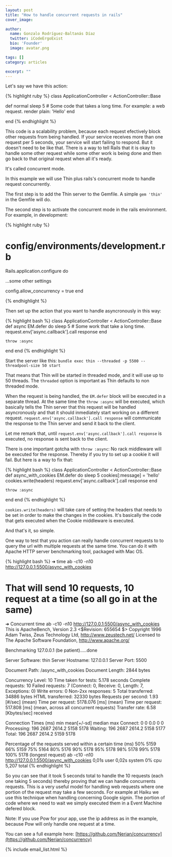 ```yaml
---
layout: post
title: "How to handle concurrent requests in rails"
cover_image:

author:
  name: Gonzalo Rodríguez-Baltanás Díaz
  twitter: iCodeErgoExist
  bio: 'Founder'
  image: avatar.png

tags: []
category: articles

excerpt: ""
---
```


Let's say we have this action:


{% highlight ruby %}
class ApplicationController < ActionController::Base

  def normal
    sleep 5 # Some code that takes a long time. For example: a web request.
    render plain: 'Hello'
  end

end
{% endhighlight %}

This code is a scalability problem, because each request efectively block other requests from being handled. If your service receives more than one request per 5 seconds, your service will start failing to respond. But it doesn't need to be like that. There is a way to tell Rails that it is okay to handle some other request while some other work is being done and then go back to that original request when all it's ready.

It's called concurrent mode.

In this example we will use Thin plus rails's concurrent mode to handle request concurrently.

The first step is to add the Thin server to the Gemfile. A simple `gem 'thin'` in the Gemfile will do.

The second step is to activate the concurrent mode in the rails environment. For example, in development:

{% highlight ruby %}
# config/environments/development.rb
Rails.application.configure do

  ...some other settings

  config.allow_concurrency = true
end

{% endhighlight %}

Then set up the action that you want to handle asyncronously in this way:

{% highlight bash %}
class ApplicationController < ActionController::Base
  def async
    EM.defer do
      sleep 5 # Some work that take a long time.
      request.env['async.callback'].call response
    end

    throw :async
  end
end
{% endhighlight %}

Start the server like this: `bundle exec thin --threaded -p 5500 --threadpool-size 50 start`

That means that Thin will be started in threaded mode, and it will use up to 50 threads. The `threaded` option is important as Thin defaults to non threaded mode.

When the request is being handled, the `EM.defer` block will be executed in a separate thread. At the same time the `throw :async` will be executed, which basically tells the Thin server that this request will be handled asyncronously and that it should inmediately start working on a different request. `request.env['async.callback'].call response` will communicate the response to the Thin server and send it back to the client.

Let me remark that, until `request.env['async.callback'].call response` is executed, no response is sent back to the client.

There is one important gotcha with `throw :async`: No rack middleware will be executed for the response. Thereby if you try to set up a cookie it will fail. But here is a way to fix that:

{% highlight bash %}
class ApplicationController < ActionController::Base
  def async_with_cookies
    EM.defer do
      sleep 5
      cookies[:message] = 'hello'
      cookies.write(headers)
      request.env['async.callback'].call response
    end

    throw :async
  end
end
{% endhighlight %}

`cookies.write(headers)` will take care of setting the headers that needs to be set in order to make the changes in the cookies. It's basically the code that gets executed when the Cookie middleware is executed.

And that's it, so simple.

One way to test that you action can really handle concurrent requests to to query the url with multiple requests at the same time. You can do it with Apache HTTP server benchmarking tool, packaged with Mac OS.

{% highlight bash %}
➜  time ab -c10 -n10 http://127.0.0.1:5500/async_with_cookies
# That will send 10 requests, 10 request at a time (so all go in at the same)

➜  Concurrent  time ab -c10 -n10 http://127.0.0.1:5500/async_with_cookies
This is ApacheBench, Version 2.3 <$Revision: 655654 $>
Copyright 1996 Adam Twiss, Zeus Technology Ltd, http://www.zeustech.net/
Licensed to The Apache Software Foundation, http://www.apache.org/

Benchmarking 127.0.0.1 (be patient).....done


Server Software:        thin
Server Hostname:        127.0.0.1
Server Port:            5500

Document Path:          /async_with_cookies
Document Length:        2844 bytes

Concurrency Level:      10
Time taken for tests:   5.178 seconds
Complete requests:      10
Failed requests:        7
   (Connect: 0, Receive: 0, Length: 7, Exceptions: 0)
Write errors:           0
Non-2xx responses:      5
Total transferred:      34886 bytes
HTML transferred:       32330 bytes
Requests per second:    1.93 [#/sec] (mean)
Time per request:       5178.076 [ms] (mean)
Time per request:       517.808 [ms] (mean, across all concurrent requests)
Transfer rate:          6.58 [Kbytes/sec] received

Connection Times (ms)
              min  mean[+/-sd] median   max
Connect:        0    0   0.0      0       0
Processing:   196 2687 2614.2   5158    5178
Waiting:      196 2687 2614.2   5158    5177
Total:        196 2687 2614.2   5159    5178

Percentage of the requests served within a certain time (ms)
  50%   5159
  66%   5159
  75%   5164
  80%   5176
  90%   5178
  95%   5178
  98%   5178
  99%   5178
 100%   5178 (longest request)
ab -c10 -n10 http://127.0.0.1:5500/async_with_cookies  0,01s user 0,02s system 0% cpu 5,207 total
{% endhighlight %}

So you can see that it took 5 seconds total to handle the 10 requests (each one taking 5 seconds) thereby proving that we can handle concurrents requests. This is a very useful model for handling web requests where one portion of the request may take a few seconds. For example at Haiku we use this technique when handling concerning Google signin. The portion of code where we need to wait we simply executed them in a Event Machine defered block.

Note:
If you use Pow for your app, use the ip address as in the example, because Pow will only handle one request at a time.

You can see a full example here: [https://github.com/Nerian/concurrency](https://github.com/Nerian/concurrency)

{% include email_list.html %}